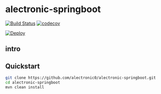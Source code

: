 # alectronic-springboot
[![Build Status](https://travis-ci.org/alectronic0/alectronic-springboot.svg?branch=master)](https://travis-ci.org/alectronic0/alectronic-springboot)
[![codecov](https://codecov.io/gh/alectronic0/alectronic-springboot/branch/master/graph/badge.svg)](https://codecov.io/gh/alectronic0/alectronic-springboot)

[![Deploy](https://www.herokucdn.com/deploy/button.svg)](https://heroku.com/deploy?template=https://github.com/alectronic0/alectronic-springboot)
## intro

## Quickstart
```bash
git clone https://github.com/alectronic0/alectronic-springboot.git
cd alectronic-springboot
mvn clean install
```

